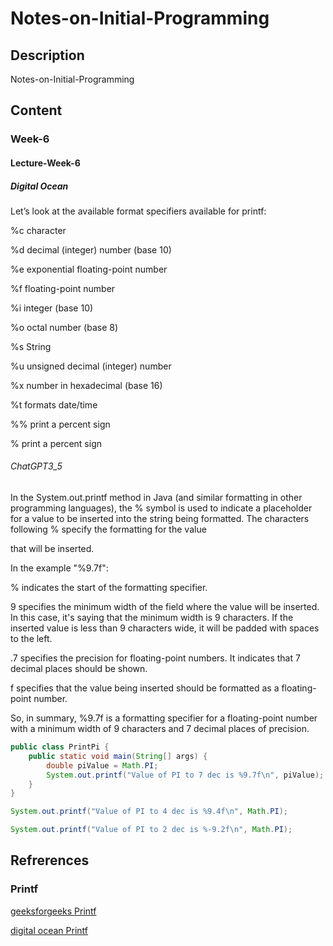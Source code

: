 # Notes-on-Initial-Programming

## Description
Notes-on-Initial-Programming

## Content

### Week-6

#### Lecture-Week-6

##### Digital Ocean

Let’s look at the available format specifiers available for printf:

%c character

%d decimal (integer) number (base 10)

%e exponential floating-point number

%f floating-point number

%i integer (base 10)

%o octal number (base 8)

%s String

%u unsigned decimal (integer) number

%x number in hexadecimal (base 16)

%t formats date/time

%% print a percent sign

\% print a percent sign

###### ChatGPT3_5

In the System.out.printf method in Java (and similar formatting in other programming languages), the % symbol is used to indicate a placeholder for a value to be inserted into the string being formatted. The characters following % specify the formatting for the value 

that will be inserted.

In the example "%9.7f":

% indicates the start of the formatting specifier.

9 specifies the minimum width of the field where the value will be inserted. In this case, it's saying that the minimum width is 9 characters. If the inserted value is less than 9 characters wide, it will be padded with spaces to the left.

.7 specifies the precision for floating-point numbers. It indicates that 7 decimal places should be shown.

f specifies that the value being inserted should be formatted as a floating-point number.

So, in summary, %9.7f is a formatting specifier for a floating-point number with a minimum width of 9 characters and 7 decimal places of precision.


```java
public class PrintPi {
    public static void main(String[] args) {
        double piValue = Math.PI;
        System.out.printf("Value of PI to 7 dec is %9.7f\n", piValue);
    }
}

```

```java
System.out.printf("Value of PI to 4 dec is %9.4f\n", Math.PI);
```

```java
System.out.printf("Value of PI to 2 dec is %-9.2f\n", Math.PI);
```

## Refrerences

### Printf

[geeksforgeeks Printf](https://www.geeksforgeeks.org/formatted-output-in-java/)

[digital ocean Printf](https://www.digitalocean.com/community/tutorials/java-printf-method)
